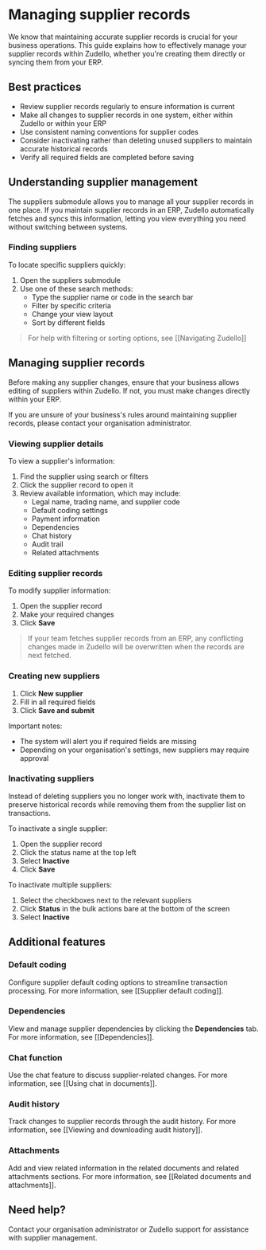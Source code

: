 # Managing supplier records

We know that maintaining accurate supplier records is crucial for your business operations. This guide explains how to effectively manage your supplier records within Zudello, whether you're creating them directly or syncing them from your ERP.

## Best practices

- Review supplier records regularly to ensure information is current
- Make all changes to supplier records in one system, either within Zudello or within your ERP
- Use consistent naming conventions for supplier codes
- Consider inactivating rather than deleting unused suppliers to maintain accurate historical records
- Verify all required fields are completed before saving

## Understanding supplier management

The suppliers submodule allows you to manage all your supplier records in one place. If you maintain supplier records in an ERP, Zudello automatically fetches and syncs this information, letting you view everything you need without switching between systems.

### Finding suppliers

To locate specific suppliers quickly:

1. Open the suppliers submodule
2. Use one of these search methods:
   - Type the supplier name or code in the search bar
   - Filter by specific criteria
   - Change your view layout
   - Sort by different fields
> For help with filtering or sorting options, see [[Navigating Zudello]]

## Managing supplier records

Before making any supplier changes, ensure that your business allows editing of suppliers within Zudello. If not, you must make changes directly within your ERP.

If you are unsure of your business's rules around maintaining supplier records, please contact your organisation administrator. 

### Viewing supplier details

To view a supplier's information:

1. Find the supplier using search or filters
2. Click the supplier record to open it
3. Review available information, which may include:
   - Legal name, trading name, and supplier code
   - Default coding settings
   - Payment information
   - Dependencies
   - Chat history
   - Audit trail
   - Related attachments

### Editing supplier records

To modify supplier information:

1. Open the supplier record
2. Make your required changes
3. Click **Save**

> If your team fetches supplier records from an ERP, any conflicting changes made in Zudello will be overwritten when the records are next fetched.

### Creating new suppliers

1. Click **New supplier**
2. Fill in all required fields
3. Click **Save and submit**

Important notes:
- The system will alert you if required fields are missing
- Depending on your organisation's settings, new suppliers may require approval

### Inactivating suppliers

Instead of deleting suppliers you no longer work with, inactivate them to preserve historical records while removing them from the supplier list on transactions.

To inactivate a single supplier:

1. Open the supplier record
2. Click the status name at the top left
3. Select **Inactive**
4. Click **Save**

To inactivate multiple suppliers:

1. Select the checkboxes next to the relevant suppliers
2. Click **Status** in the bulk actions bare at the bottom of the screen
3. Select **Inactive** 

## Additional features

### Default coding

Configure supplier default coding options to streamline transaction processing. For more information, see [[Supplier default coding]].

### Dependencies

View and manage supplier dependencies by clicking the **Dependencies** tab. For more information, see [[Dependencies]].

### Chat function

Use the chat feature to discuss supplier-related changes. For more information, see [[Using chat in documents]].

### Audit history

Track changes to supplier records through the audit history. For more information, see [[Viewing and downloading audit history]].

### Attachments

Add and view related information in the related documents and related attachments sections. For more information, see [[Related documents and attachments]].

## Need help?

Contact your organisation administrator or Zudello support for assistance with supplier management.